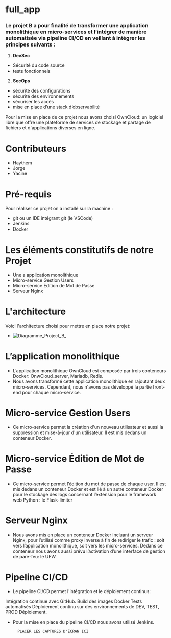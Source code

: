# full_app

### Le projet B a pour finalité de transformer une **application monolithique** en **micro-services** et l’intégrer de manière automatisée via **pipeline CI/CD** en veillant à intégrer les principes suivants :

1. **DevSec**
  * Sécurité du code source
  * tests fonctionnels
2. **SecOps**
  * sécurité des configurations
  * sécurité des environnements
  * sécuriser les accès
  * mise en place d’une stack d’observabilité

Pour la mise en place de ce projet nous avons choisi OwnCloud: un logiciel libre que offre une plateforme de services de stockage et partage de fichiers et d'applications diverses en ligne.


# Contributeurs
* Haythem
* Jorge
* Yacine


# Pré-requis
Pour réaliser ce projet on a installé sur la machine :
* git ou un IDE intégrant git (le VSCode)
* Jenkins
* Docker


# Les éléments constitutifs de notre Projet
  * Une a application monolithique
  * Micro-service Gestion Users
  * Micro-service Édition de Mot de Passe
  * Serveur Nginx


# L'architecture
Voici l'architecture choisi pour mettre en place notre projet:
  * ![Diagramme_Project_B_](https://github.com/Yac19/full_app/assets/133639660/c567d347-d5f3-4c01-9d95-d70f9497d18a)


# L’application monolithique 
  * L’application monolithique OwnCloud est composée par trois conteneurs Docker: OnwCloud_server, Mariadb, Redis.
  * Nous avons transformé cette application monolithique en rajoutant deux micro-services. Cependant, nous n'avons pas développé la partie front-end pour chaque micro-service.
 

# Micro-service Gestion Users
* Ce micro-service permet la création d'un nouveau utilisateur et aussi la suppression et mise-à-jour d'un utilisateur. Il est mis dedans un conteneur Docker.

# Micro-service Édition de Mot de Passe
  * Ce micro-service permet l’édition du mot de passe de chaque user. Il est mis dedans un conteneur Docker et est lié à un autre conteneur Docker pour le stockage des logs concernant l’extension pour le framework web Python : le Flask-limiter


# Serveur Nginx
  * Nous avons mis en place un conteneur Docker incluant un serveur Nginx, pour l’utilisé comme proxy inverse à fin de rediriger le trafic : soit vers l’application monolithique, soit vers les micro-services. Dedans ce conteneur nous avons aussi prévu l’activation d’une interface de gestion de pare-feu: le UFW.


# Pipeline CI/CD

* Le pipeline CI/CD permet l'intégration et le déploiement continus:

Intégration continue avec GitHub.
Build des images Docker
Tests automatisés
Déploiement continu sur des environnements de DEV, TEST, PROD
Déploiement.

* Pour la mise en place du pipeline CI/CD nous avons utilisé Jenkins.


		PLACER LES CAPTURES D'ÉCRAN ICI










